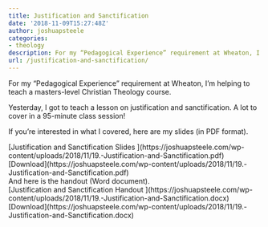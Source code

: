 ```yaml
---
title: Justification and Sanctification
date: '2018-11-09T15:27:48Z'
author: joshuapsteele
categories:
- theology
description: For my “Pedagogical Experience” requirement at Wheaton, I’m helping to teach a masters-level Christian Theology course.
url: /justification-and-sanctification/
---
```

For my “Pedagogical Experience” requirement at Wheaton, I’m helping to teach a masters-level Christian Theology course.

Yesterday, I got to teach a lesson on justification and sanctification. A lot to cover in a 95-minute class session!

If you’re interested in what I covered, here are my slides (in PDF format).

<div class="wp-block-file">[Justification and Sanctification Slides  ](https://joshuapsteele.com/wp-content/uploads/2018/11/19.-Justification-and-Sanctification.pdf)[Download](https://joshuapsteele.com/wp-content/uploads/2018/11/19.-Justification-and-Sanctification.pdf)</div>And here is the handout (Word document).

<div class="wp-block-file">[Justification and Sanctification Handout  ](https://joshuapsteele.com/wp-content/uploads/2018/11/19.-Justification-and-Sanctification.docx)[Download](https://joshuapsteele.com/wp-content/uploads/2018/11/19.-Justification-and-Sanctification.docx)</div>